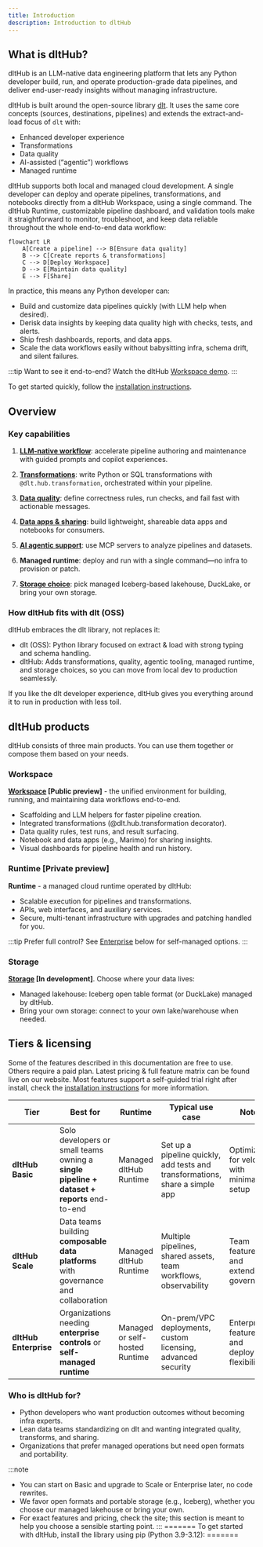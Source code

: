 ```yaml
---
title: Introduction
description: Introduction to dltHub
---
```


## What is dltHub?

dltHub is an LLM-native data engineering platform that lets any Python developer build, run, and operate production-grade data pipelines, and deliver end-user-ready insights without managing infrastructure.

dltHub is built around the open-source library [dlt](../intro.md). It uses the same core concepts (sources, destinations, pipelines) and extends the extract-and-load focus of `dlt` with:

* Enhanced developer experience
* Transformations
* Data quality
* AI-assisted (“agentic”) workflows
* Managed runtime


dltHub supports both local and managed cloud development. A single developer can deploy and operate pipelines, transformations, and notebooks directly from a dltHub Workspace, using a single command.
The dltHub Runtime, customizable pipeline dashboard, and validation tools make it straightforward to monitor, troubleshoot, and keep data reliable throughout the whole end-to-end data workflow:

```mermaid
flowchart LR
    A[Create a pipeline] --> B[Ensure data quality]
    B --> C[Create reports & transformations]
    C --> D[Deploy Workspace]
    D --> E[Maintain data quality]
    E --> F[Share]
```

In practice, this means any Python developer can:

* Build and customize data pipelines quickly (with LLM help when desired).
* Derisk data insights by keeping data quality high with checks, tests, and alerts.
* Ship fresh dashboards, reports, and data apps.
* Scale the data workflows easily without babysitting infra, schema drift, and silent failures.



:::tip
Want to see it end-to-end? Watch the dltHub [Workspace demo](https://youtu.be/rmpiFSCV8aA).
:::

To get started quickly, follow the [installation instructions](getting-started/installation.md).

## Overview

### Key capabilities

1. **[LLM-native workflow](../dlt-ecosystem/llm-tooling/llm-native-workflow)**: accelerate pipeline authoring and maintenance with guided prompts and copilot experiences.

2. **[Transformations](features/transformations/index.md)**: write Python or SQL transformations with `@dlt.hub.transformation`, orchestrated within your pipeline.

3. **[Data quality](features/quality/data-quality.md)**: define correctness rules, run checks, and fail fast with actionable messages.

4. **[Data apps & sharing](../general-usage/dataset-access/marimo)**: build lightweight, shareable data apps and notebooks for consumers.

5. **[AI agentic support](features/mcp-server.md)**: use MCP servers to analyze pipelines and datasets.
6. **Managed runtime**: deploy and run with a single command—no infra to provision or patch.
7. **[Storage choice](ecosystem/iceberg.md)**: pick managed Iceberg-based lakehouse, DuckLake, or bring your own storage.

### How dltHub fits with dlt (OSS)

dltHub embraces the dlt library, not replaces it:
* dlt (OSS): Python library focused on extract & load with strong typing and schema handling.
* dltHub: Adds transformations, quality, agentic tooling, managed runtime, and storage choices, so you can move from local dev to production seamlessly.

If you like the dlt developer experience, dltHub gives you everything around it to run in production with less toil.

## dltHub products
dltHub consists of three main products. You can use them together or compose them based on your needs.

### Workspace

**[Workspace](workspace/overview.md) [Public preview]** - the unified environment for building, running, and maintaining data workflows end-to-end.

* Scaffolding and LLM helpers for faster pipeline creation.
* Integrated transformations (@dlt.hub.transformation decorator).
* Data quality rules, test runs, and result surfacing.
* Notebook and data apps (e.g., Marimo) for sharing insights.
* Visual dashboards for pipeline health and run history.

### Runtime [Private preview]

**Runtime** - a managed cloud runtime operated by dltHub:

* Scalable execution for pipelines and transformations.
* APIs, web interfaces, and auxiliary services.
* Secure, multi-tenant infrastructure with upgrades and patching handled for you.

:::tip
Prefer full control? See [Enterprise](#tiers--licensing) below for self-managed options.
:::

### Storage

**[Storage](ecosystem/iceberg.md) [In development]**. Choose where your data lives:

* Managed lakehouse: Iceberg open table format (or DuckLake) managed by dltHub.
* Bring your own storage: connect to your own lake/warehouse when needed.

## Tiers & licensing

Some of the features described in this documentation are free to use. Others require a paid plan. Latest pricing & full feature matrix can be found live on our website.
Most features support a self-guided trial right after install, check the [installation instructions](getting-started/installation.md) for more information.

| Tier                  | Best for                                                                                   | Runtime                        | Typical use case                                                             | Notes                                          | Availability    |
| --------------------- | ------------------------------------------------------------------------------------------ | ------------------------------ | ---------------------------------------------------------------------------- | ---------------------------------------------- |-----------------|
| **dltHub Basic**      | Solo developers or small teams owning a **single pipeline + dataset + reports** end-to-end | Managed dltHub Runtime         | Set up a pipeline quickly, add tests and transformations, share a simple app | Optimized for velocity with minimal setup      | Private preview |
| **dltHub Scale**      | Data teams building **composable data platforms** with governance and collaboration        | Managed dltHub Runtime         | Multiple pipelines, shared assets, team workflows, observability             | Team features and extended governance          | Alpha           |
| **dltHub Enterprise** | Organizations needing **enterprise controls** or **self-managed runtime**                  | Managed or self-hosted Runtime | On-prem/VPC deployments, custom licensing, advanced security                 | Enterprise features and deployment flexibility | In developement |


### Who is dltHub for?

* Python developers who want production outcomes without becoming infra experts.
* Lean data teams standardizing on dlt and wanting integrated quality, transforms, and sharing.
* Organizations that prefer managed operations but need open formats and portability.

:::note
* You can start on Basic and upgrade to Scale or Enterprise later, no code rewrites.
* We favor open formats and portable storage (e.g., Iceberg), whether you choose our managed lakehouse or bring your own.
* For exact features and pricing, check the site; this section is meant to help you choose a sensible starting point.
:::
=======
To get started with dltHub, install the library using pip (Python 3.9-3.12):
=======
